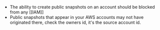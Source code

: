 - The ability to create public snapshots on an account should be blocked from any [[IAM]]
- Public snapshots that appear in your AWS accounts may not have originated there, check the owners id, it's the source account id.